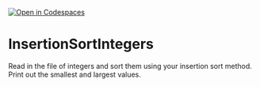 [![Open in Codespaces](https://classroom.github.com/assets/launch-codespace-2972f46106e565e64193e422d61a12cf1da4916b45550586e14ef0a7c637dd04.svg)](https://classroom.github.com/open-in-codespaces?assignment_repo_id=15663982)
# InsertionSortIntegers
Read in the file of integers and sort them using your insertion sort method. Print out the smallest and largest values.
